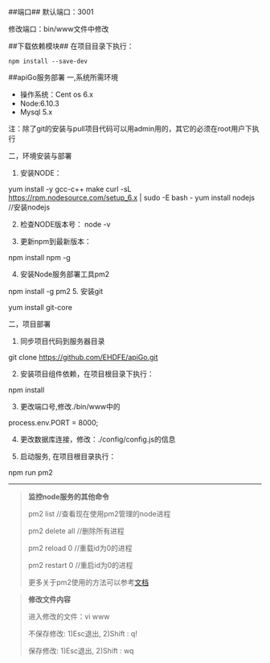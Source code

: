 ##端口##
默认端口：3001

修改端口：bin/www文件中修改

##下载依赖模块##
在项目目录下执行：

	npm install --save-dev

##apiGo服务部署
一,系统所需环境
* 操作系统：Cent os 6.x
* Node:6.10.3
* Mysql 5.x

注：除了git的安装与pull项目代码可以用admin用的，其它的必须在root用户下执行

 

二，环境安装与部署

1. 安装NODE：

yum install -y gcc-c++ make
curl -sL https://rpm.nodesource.com/setup_6.x | sudo -E bash -
yum install nodejs //安装nodejs


2. 检查NODE版本号：
node -v

3. 更新npm到最新版本：

npm install npm -g

4. 安装Node服务部署工具pm2

npm install -g pm2
5. 安装git

yum install git-core


二，项目部署

1. 同步项目代码到服务器目录

git clone https://github.com/EHDFE/apiGo.git

2. 安装项目组件依赖，在项目根目录下执行：

npm install

3. 更改端口号,修改./bin/www中的

process.env.PORT = 8000;

4. 更改数据库连接，修改：./config/config.js的信息

5. 启动服务, 在项目根目录执行：

npm run pm2


----------

> **监控node服务的其他命令**
> 
> pm2 list //查看现在使用pm2管理的node进程
> 
> pm2 delete all //删除所有进程
> 
> pm2 reload 0 //重载id为0的进程
> 
> pm2 restart 0 //重启id为0的进程
> 
>更多关于pm2使用的方法可以参考[文档](http://pm2.keymetrics.io/)

> **修改文件内容**
> 
> 进入修改的文件：vi www 
> 
> 不保存修改: 1)Esc退出, 2)Shift : q!
> 
> 保存修改: 1)Esc退出, 2)Shift : wq
>

